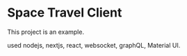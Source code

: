 # Space Travel Client

This project is an example.

used nodejs, nextjs, react, websocket, graphQL, Material UI.
